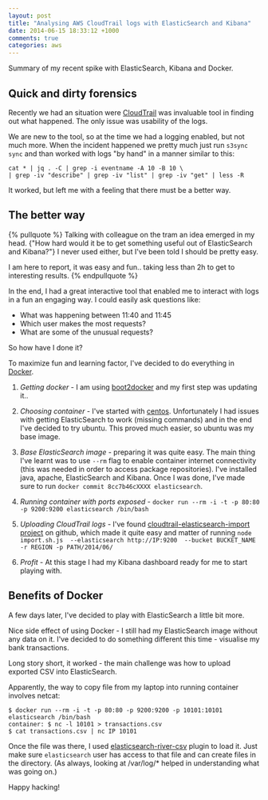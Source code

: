 ```yaml
---
layout: post
title: "Analysing AWS CloudTrail logs with ElasticSearch and Kibana"
date: 2014-06-15 18:33:12 +1000
comments: true
categories: aws
---
```


Summary of my recent spike with ElasticSearch, Kibana and Docker.

## Quick and dirty forensics

Recently we had an situation were [CloudTrail](http://aws.amazon.com/cloudtrail/) was invaluable tool in finding out what happened. The only issue was usability of the logs.

We are new to the tool, so at the time we had a logging enabled, but not much more. When the incident happened we pretty much just run ```s3sync sync``` and than worked with logs "by hand" in a manner similar to this:

```
cat * | jq . -C | grep -i eventname -A 10 -B 10 \
| grep -iv "describe" | grep -iv "list" | grep -iv "get" | less -R
```

It worked, but left me with a feeling that there must be a better way. 

## The better way

{% pullquote %}
Talking with colleague on the tram an idea emerged in my head. {"How hard would it be to get something useful out of ElasticSearch and Kibana?"} I never used either, but I've been told I should be pretty easy.

I am here to report, it was easy and fun.. taking less than 2h to get to interesting results. 
{% endpullquote %}

In the end, I had a great interactive tool that enabled me to interact with logs in a fun an engaging way. I could easily ask questions like:

  * What was happening between 11:40 and 11:45
  * Which user makes the most requests? 
  * What are some of the unusual requests?

So how have I done it?

To maximize fun and learning factor, I've decided to do everything in [Docker](https://www.docker.io). 

1. *Getting docker* - I am using [boot2docker](https://github.com/boot2docker/osx-installer) and my first step was updating it.. 

2. *Choosing container* - I've started with [centos](https://registry.hub.docker.com/_/centos/). Unfortunately I had issues with getting ElasticSearch to work (missing commands) and in the end I've decided to try ubuntu. This proved much easier, so ubuntu was my base image.

3. *Base ElasticSearch image* - preparing it was quite easy. The main thing I've learnt was to use ```--rm``` flag to enable container internet connectivity (this was needed in order to access package repositories). I've installed java, apache, ElasticSearch and Kibana. Once I was done, I've made sure to run ```docker commit 8cc7b46cXXXX elasticsearch```.

4. *Running container with ports exposed* - ```docker run --rm -i -t -p 80:80 -p 9200:9200 elasticsearch /bin/bash```

5. *Uploading CloudTrail logs* - I've found [cloudtrail-elasticsearch-import project](https://github.com/mostlygeek/cloudtrail-elasticsearch-import) on github, which made it quite easy and matter of running ``` node import.sh.js  --elasticsearch http://IP:9200  --bucket BUCKET_NAME -r REGION -p PATH/2014/06/ ```

6. *Profit* - At this stage I had my Kibana dashboard ready for me to start playing with.

## Benefits of Docker

A few days later, I've decided to play with ElasticSearch a little bit more. 

Nice side effect of using Docker - I still had my ElasticSearch image without any data on it.  I've decided to do something different this time - visualise my bank transactions. 

Long story short, it worked - the main challenge was how to upload exported CSV into ElasticSearch.

Apparently, the way to copy file from my laptop into running container involves netcat:

```
$ docker run --rm -i -t -p 80:80 -p 9200:9200 -p 10101:10101 elasticsearch /bin/bash
container: $ nc -l 10101 > transactions.csv
$ cat transactions.csv | nc IP 10101

```

Once the file was there, I used [elasticsearch-river-csv](https://github.com/AgileWorksOrg/elasticsearch-river-csv) plugin to load it. Just make sure ```elasticsearch``` user has access to that file and can create files in the directory. (As always, looking at /var/log/* helped in understanding what was going on.) 

Happy hacking!